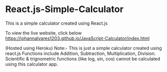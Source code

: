 # React.js-Simple-Calculator
This is a simple calculator created using React.js 


To view the live website, click below 
https://johannalvares1203.github.io/JavaScript-Calculator/index.html

(Hosted using Heroku)
Note:-
   This is just a simple calculator created using react.js 
   Functions include Addition, Subtraction, Multiplication, Division.
   Scientific & trignometric functions (like log, sin, cos) cannot be calculated using this calculator app.

